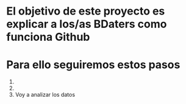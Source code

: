 # El objetivo de este proyecto es explicar a los/as BDaters como funciona Github

# Para ello seguiremos estos pasos

1.
2.
3. Voy a analizar los datos